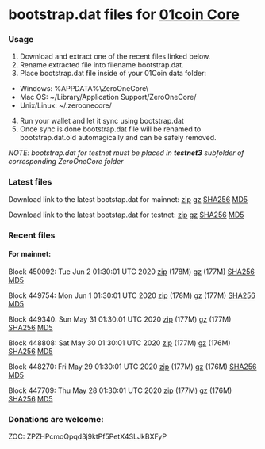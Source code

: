 # bootstrap.dat files for [01coin Core](https://01coin.io)

### Usage

1. Download and extract one of the recent files linked below.
2. Rename extracted file into filename bootstrap.dat.
3. Place bootstrap.dat file inside of your 01Coin data folder:
 - Windows: %APPDATA%\ZeroOneCore\
 - Mac OS: ~/Library/Application Support/ZeroOneCore/
 - Unix/Linux: ~/.zeroonecore/
4. Run your wallet and let it sync using bootstrap.dat
5. Once sync is done bootstrap.dat file will be renamed to bootstrap.dat.old automagically and can be safely removed.

_NOTE: bootstrap.dat for testnet must be placed in **testnet3** subfolder of corresponding ZeroOneCore folder_

### Latest files
Download link to the latest bootstap.dat for mainnet: [zip](https://files.01coin.io/mainnet/bootstrap.dat.zip) [gz](https://files.01coin.io/mainnet/bootstrap.dat.tar.gz) [SHA256](https://files.01coin.io/mainnet/sha256.txt) [MD5](https://files.01coin.io/mainnet/md5.txt)

Download link to the latest bootstap.dat for testnet: [zip](https://files.01coin.io/testnet/bootstrap.dat.zip) [gz](https://files.01coin.io/testnet/bootstrap.dat.tar.gz) [SHA256](https://files.01coin.io/testnet/sha256.txt) [MD5](https://files.01coin.io/testnet/md5.txt)

### Recent files

#### For mainnet:

Block 450092: Tue Jun  2 01:30:01 UTC 2020 [zip](https://files.01coin.io/mainnet/2020-06-02/bootstrap.dat.zip) (178M) [gz](https://files.01coin.io/mainnet/2020-06-02/bootstrap.dat.tar.gz) (177M) [SHA256](https://files.01coin.io/mainnet/2020-06-02/sha256.txt) [MD5](https://files.01coin.io/mainnet/2020-06-02/md5.txt)

Block 449754: Mon Jun  1 01:30:01 UTC 2020 [zip](https://files.01coin.io/mainnet/2020-06-01/bootstrap.dat.zip) (178M) [gz](https://files.01coin.io/mainnet/2020-06-01/bootstrap.dat.tar.gz) (177M) [SHA256](https://files.01coin.io/mainnet/2020-06-01/sha256.txt) [MD5](https://files.01coin.io/mainnet/2020-06-01/md5.txt)

Block 449340: Sun May 31 01:30:01 UTC 2020 [zip](https://files.01coin.io/mainnet/2020-05-31/bootstrap.dat.zip) (177M) [gz](https://files.01coin.io/mainnet/2020-05-31/bootstrap.dat.tar.gz) (177M) [SHA256](https://files.01coin.io/mainnet/2020-05-31/sha256.txt) [MD5](https://files.01coin.io/mainnet/2020-05-31/md5.txt)

Block 448808: Sat May 30 01:30:01 UTC 2020 [zip](https://files.01coin.io/mainnet/2020-05-30/bootstrap.dat.zip) (177M) [gz](https://files.01coin.io/mainnet/2020-05-30/bootstrap.dat.tar.gz) (176M) [SHA256](https://files.01coin.io/mainnet/2020-05-30/sha256.txt) [MD5](https://files.01coin.io/mainnet/2020-05-30/md5.txt)

Block 448270: Fri May 29 01:30:01 UTC 2020 [zip](https://files.01coin.io/mainnet/2020-05-29/bootstrap.dat.zip) (177M) [gz](https://files.01coin.io/mainnet/2020-05-29/bootstrap.dat.tar.gz) (176M) [SHA256](https://files.01coin.io/mainnet/2020-05-29/sha256.txt) [MD5](https://files.01coin.io/mainnet/2020-05-29/md5.txt)

Block 447709: Thu May 28 01:30:01 UTC 2020 [zip](https://files.01coin.io/mainnet/2020-05-28/bootstrap.dat.zip) (177M) [gz](https://files.01coin.io/mainnet/2020-05-28/bootstrap.dat.tar.gz) (176M) [SHA256](https://files.01coin.io/mainnet/2020-05-28/sha256.txt) [MD5](https://files.01coin.io/mainnet/2020-05-28/md5.txt)


### Donations are welcome:

ZOC: ZPZHPcmoQpqd3j9ktPf5PetX4SLJkBXFyP
